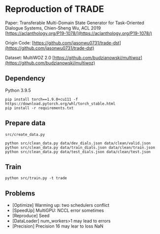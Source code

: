 # Reproduction of TRADE

Paper: Transferable Multi-Domain State Generator for Task-Oriented Dialogue Systems, Chien-Sheng Wu, ACL 2019 [https://aclanthology.org/P19-1078/](https://aclanthology.org/P19-1078/)

Origin Code: [https://github.com/jasonwu0731/trade-dst](https://github.com/jasonwu0731/trade-dst)

Dataset: MultiWOZ 2.0 [https://github.com/budzianowski/multiwoz](https://github.com/budzianowski/multiwoz)

## Dependency

Python 3.9.5

```
pip install torch==1.9.0+cu111 -f https://download.pytorch.org/whl/torch_stable.html
pip install -r requirements.txt
```

## Prepare data

```
src/create_data.py

python src/clean_data.py data/dev_dials.json data/clean/valid.json
python src/clean_data.py data/train_dials.json data/clean/train.json
python src/clean_data.py data/test_dials.json data/clean/test.json
```

## Train

```
python src/train.py -t trade
```

## Problems

- \[Optimize\] Warming up: two schedulers conflict
- \[SpeedUp\] MultiGPU: NCCL error sometimes
- \[Reproduce\] Seed
- \[DataLoader\] num_workers>1 may lead to errors
- \[Precision\] Precision 16 may lear to loss NaN
